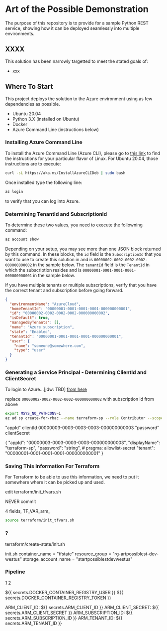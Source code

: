 # Art of the Possible Demonstration

The purpose of this repository is to provide for a sample Python REST service,
showing how it can be deployed seamlessly into multiple environments.

## XXXX

This solution has been narrowly targetted to meet the stated goals of:

- xxx

## Where To Start

This project deploys the solution to the Azure environment using as few dependencies
as possible.

- Ubuntu 20.04
- Python 3.X (installed on Ubuntu)
- Docker
- Azure Command Line (instructions below)

### Installing Azure Command Line

To install the Azure Command Line (Azure CLI), please go to
[this link](https://learn.microsoft.com/en-us/cli/azure/install-azure-cli-linux?pivots=apt)
to find the instructions for your particular flavor of Linux.  For Ubuntu 20.04,
those instructions are to execute:

```bash
curl -sL https://aka.ms/InstallAzureCLIDeb | sudo bash
```

Once installed type the following line:

```bash
az login
```

to verify that you can log into Azure.

### Determining TenantId and SubscriptionId

To determine these two values, you need to execute the followning command:

```bash
az account show
```

Depending on your setup, you may see more than one JSON block returned by this command.
In these blocks, the `id` field is the `SubscriptionId` that you want to use to
create this solution in and is `00000002-0002-0002-0002-000000000002` in the sample
below. The `tenantId` field is the `TenantId` in which the subscription resides
and is `00000001-0001-0001-0001-000000000001` in the sample below.

If you have multiple tenants or multiple subscriptions, verify that you have the
correct tenant and subscription before going forward.

```json
{
  "environmentName": "AzureCloud",
  "homeTenantId": "00000001-0001-0001-0001-000000000001",
  "id": "00000002-0002-0002-0002-000000000002",
  "isDefault": true,
  "managedByTenants": [],
  "name": "Azure subscription",
  "state": "Enabled",
  "tenantId": "00000001-0001-0001-0001-000000000001",
  "user": {
    "name": "someone@somewhere.com",
    "type": "user"
  }
}
```

### Generating a Service Principal - Determining ClientId and ClientSecret

To login to Azure...[jdw: TBD]
[from here](https://learn.microsoft.com/en-us/azure/developer/terraform/authenticate-to-azure?tabs=bash)

replace `00000002-0002-0002-0002-000000000002` with subscription id from above

```bash
export MSYS_NO_PATHCONV=1
az ad sp create-for-rbac --name terraform-sp --role Contributor --scopes /subscriptions/00000002-0002-0002-0002-000000000002
```

"appId" clientId 00000003-0003-0003-0003-000000000003
"password" clientSecret

{
  "appId": "00000003-0003-0003-0003-000000000003",
  "displayName": "terraform-sp",
  "password": "string", # pragma: allowlist-secret
  "tenant": "00000001-0001-0001-0001-000000000001"
}

### Saving This Information For Terraform

For Terraform to be able to use this information, we need to put it somewhere where
it can be picked up and used.

edit terraform/init_tfvars.sh

NEVER commit

4 fields, TF_VAR_arm_

```bash
source terraform/init_tfvars.sh
```

### ?

terraform/create-state/init.sh

init.sh
container_name = "tfstate"
resource_group = "rg-artpossiblest-dev-westus"
storage_account_name = "startpossiblestdevwestus"

### Pipeline

[1](https://docs.github.com/en/packages/working-with-a-github-packages-registry/working-with-the-container-registry)
[2](https://stackoverflow.com/questions/64033686/how-can-i-use-private-docker-image-in-github-actions)

 ${{ secrets.DOCKER_CONTAINER_REGISTRY_USER }}
 ${{ secrets.DOCKER_CONTAINER_REGISTRY_TOKEN }}

ARM_CLIENT_ID: ${{ secrets.ARM_CLIENT_ID }}
ARM_CLIENT_SECRET: ${{ secrets.ARM_CLIENT_SECRET }}
ARM_SUBSCRIPTION_ID: ${{ secrets.ARM_SUBSCRIPTION_ID }}
ARM_TENANT_ID: ${{ secrets.ARM_TENANT_ID }}
